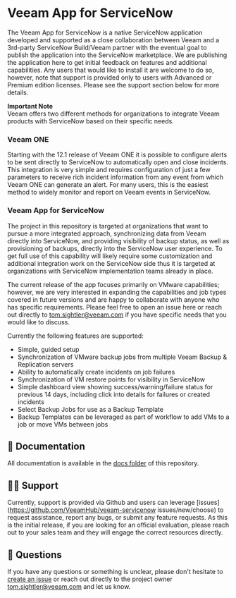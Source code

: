 # Veeam App for ServiceNow
The Veeam App for ServiceNow is a native ServiceNow application developed and supported as a close collaboration between Veeam and a 3rd-party ServiceNow Build/Veeam partner with the eventual goal to publish the application into the ServiceNow marketplace.  We are publishing the application here to get initial feedback on features and additional capabilities.
Any users that would like to install it are welcome to do so, however, note that support is provided only to users with Advanced or Premium edition licenses.  Please see the support section below for more details.

**Important Note**\
Veeam offers two different methods for organizations to integrate Veeam products with ServiceNow based on their specific needs.

### Veeam ONE
Starting with the 12.1 release of Veeam ONE it is possible to configure alerts to be sent directly to ServiceNow to automatically open and close incidents.  This integration is very simple and requires configuration of just a few parameters to receive rich incident information from any event from which Veeam ONE can generate an alert.  For many users, this is the easiest method to widely monitor and report on Veeam events in ServiceNow.

### Veeam App for ServiceNow
The project in this repository is targeted at organizations that want to pursue a more integrated approach, synchronizing data from Veeam directly into ServiceNow, and providing visibility of backup status, as well as provisioning of backups, directly into the ServiceNow user experience. To get full use of this capability will likely require some customization and additional integration work on the ServiceNow side thus it is targeted at organizations with ServiceNow implementation teams already in place.

The current release of the app focuses primarily on VMware capabilities; however, we are very interested in expanding the capabilities and job types covered in future versions and are happy to collaborate with anyone who has specific requirements.  Please feel free to open an issue here or reach out directly to tom.sightler@veeam.com if you have specific needs that you would like to discuss.

Currently the following features are supported:
* Simple, guided setup
* Synchronization of VMware backup jobs from multiple Veeam Backup & Replication servers
* Ability to automatically create incidents on job failures
* Synchronization of VM restore points for visibility in ServiceNow
* Simple dashboard view showing success/warning/failure status for previous 14 days, including click into details for failures or created incidents
* Select Backup Jobs for use as a Backup Template
* Backup Templates can be leveraged as part of workflow to add VMs to a job or move VMs between jobs

## 📗 Documentation
All documentation is available in the [docs folder](https://github.com/VeeamHub/veeam-servicenow/tree/main/docs) of this repository.

## 🤝🏾 Support
Currently, support is provided via Github and users can leverage [issues](https://github.com/VeeamHub/veeam-servicenow issues/new/choose) to request assistance, report any bugs, or submit any feature requests.
As this is the initial release, if you are looking for an official evaluation, please reach out to your sales team and they will engage the correct resources directly.

## 🤔 Questions
If you have any questions or something is unclear, please don't hesitate to [create an issue](https://github.com/VeeamHub/veeam-servicenow/issues/new/choose) or reach out directly to the project owner tom.sightler@veeam.com and let us know.

